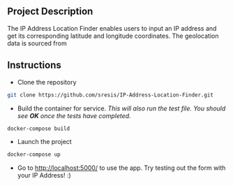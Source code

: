 ## Project Description
The IP Address Location Finder enables users to input an IP address and get its corresponding latitude and longitude coordinates. The geolocation data is sourced from

## Instructions
* Clone the repository
```bash
git clone https://github.com/sresis/IP-Address-Location-Finder.git
```
* Build the container for service. *This will also run the test file. You should see **OK** once the tests have completed.*
```bash
docker-compose build
```
* Launch the project
```bash
docker-compose up
```
* Go to [http://localhost:5000/](http://localhost:5000/) to use the app. Try testing out the form with your IP Address! :)